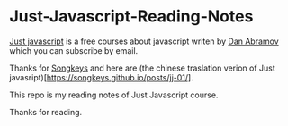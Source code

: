 # Just-Javascript-Reading-Notes

[Just javascript](https://justjavascript.com/) is a free courses about javascript writen by [Dan Abramov](https://github.com/gaearon) which you can subscribe by email.

Thanks for [Songkeys](https://github.com/songkeys) and here are (the chinese traslation verion of Just javasript)[https://songkeys.github.io/posts/jj-01/].

This repo is my reading notes of Just Javascript course.

Thanks for reading.
